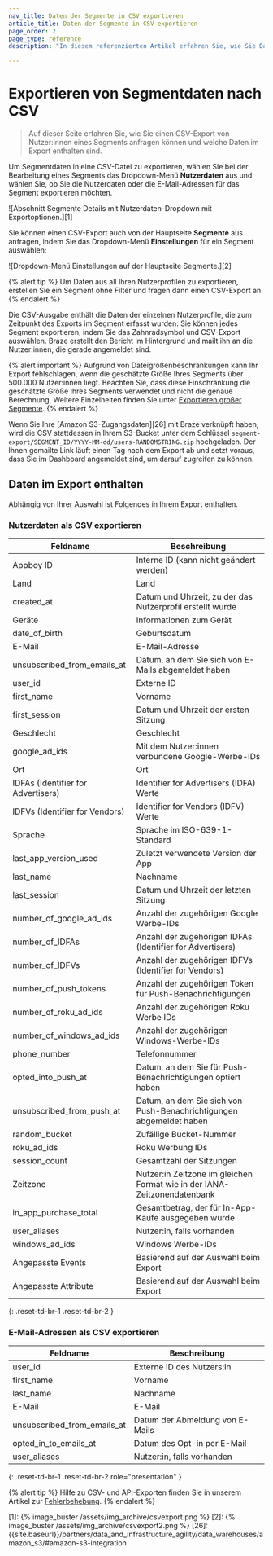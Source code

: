 ```yaml
---
nav_title: Daten der Segmente in CSV exportieren
article_title: Daten der Segmente in CSV exportieren
page_order: 2
page_type: reference
description: "In diesem referenzierten Artikel erfahren Sie, wie Sie Daten aus Segmenten nach CSV exportieren."

---
```


# Exportieren von Segmentdaten nach CSV

> Auf dieser Seite erfahren Sie, wie Sie einen CSV-Export von Nutzer:innen eines Segments anfragen können und welche Daten im Export enthalten sind.

Um Segmentdaten in eine CSV-Datei zu exportieren, wählen Sie bei der Bearbeitung eines Segments das Dropdown-Menü **Nutzerdaten** aus und wählen Sie, ob Sie die Nutzerdaten oder die E-Mail-Adressen für das Segment exportieren möchten.

![Abschnitt Segmente Details mit Nutzerdaten-Dropdown mit Exportoptionen.][1]

Sie können einen CSV-Export auch von der Hauptseite **Segmente** aus anfragen, indem Sie das Dropdown-Menü <i class="fas fa-gear"></i> **Einstellungen** für ein Segment auswählen:

![Dropdown-Menü Einstellungen auf der Hauptseite Segmente.][2]

{% alert tip %}
Um Daten aus all Ihren Nutzerprofilen zu exportieren, erstellen Sie ein Segment ohne Filter und fragen dann einen CSV-Export an.
{% endalert %}

Die CSV-Ausgabe enthält die Daten der einzelnen Nutzerprofile, die zum Zeitpunkt des Exports im Segment erfasst wurden. Sie können jedes Segment exportieren, indem Sie das Zahnradsymbol und CSV-Export auswählen. Braze erstellt den Bericht im Hintergrund und mailt ihn an die Nutzer:innen, die gerade angemeldet sind.

{% alert important %}
Aufgrund von Dateigrößenbeschränkungen kann Ihr Export fehlschlagen, wenn die geschätzte Größe Ihres Segments über 500.000 Nutzer:innen liegt. Beachten Sie, dass diese Einschränkung die geschätzte Größe Ihres Segments verwendet und nicht die genaue Berechnung. Weitere Einzelheiten finden Sie unter [Exportieren großer Segmente]({{site.baseurl}}/help/help_articles/segments/exporting_large_segments/).
{% endalert %}

Wenn Sie Ihre [Amazon S3-Zugangsdaten][26] mit Braze verknüpft haben, wird die CSV stattdessen in Ihrem S3-Bucket unter dem Schlüssel `segment-export/SEGMENT_ID/YYYY-MM-dd/users-RANDOMSTRING.zip` hochgeladen. Der Ihnen gemailte Link läuft einen Tag nach dem Export ab und setzt voraus, dass Sie im Dashboard angemeldet sind, um darauf zugreifen zu können.

## Daten im Export enthalten

Abhängig von Ihrer Auswahl ist Folgendes in Ihrem Export enthalten.

### Nutzerdaten als CSV exportieren

| Feldname                  | Beschreibung                                              |
| --------------------------- | -------------------------------------------------------- |
| Appboy ID                   | Interne ID (kann nicht geändert werden)                           |
| Land                     | Land                                    |
| created_at                  | Datum und Uhrzeit, zu der das Nutzerprofil erstellt wurde                   |
| Geräte                     | Informationen zum Gerät                           |
| date_of_birth               | Geburtsdatum                                            |
| E-Mail                       | E-Mail-Adresse                                            |
| unsubscribed_from_emails_at | Datum, an dem Sie sich von E-Mails abgemeldet haben                            |
| user_id                     | Externe ID                                              |
| first_name                  | Vorname                                               |
| first_session               | Datum und Uhrzeit der ersten Sitzung                           |
| Geschlecht                      | Geschlecht                                                   |
| google_ad_ids               | Mit dem Nutzer:innen verbundene Google-Werbe-IDs                      |
| Ort                        | Ort                                     |
| IDFAs (Identifier for Advertisers)                       | Identifier for Advertisers (IDFA) Werte                 |
| IDFVs (Identifier for Vendors)                       | Identifier for Vendors (IDFV) Werte                      |
| Sprache                    | Sprache im ISO-639-1-Standard                                        |
| last_app_version_used       | Zuletzt verwendete Version der App                             |
| last_name                   | Nachname                                                |
| last_session                | Datum und Uhrzeit der letzten Sitzung                            |
| number_of_google_ad_ids     | Anzahl der zugehörigen Google Werbe-IDs               |
| number_of_IDFAs             | Anzahl der zugehörigen IDFAs (Identifier for Advertisers)                                |
| number_of_IDFVs             | Anzahl der zugehörigen IDFVs (Identifier for Vendors)                                |
| number_of_push_tokens       | Anzahl der zugehörigen Token für Push-Benachrichtigungen             |
| number_of_roku_ad_ids       | Anzahl der zugehörigen Roku Werbe IDs                 |
| number_of_windows_ad_ids    | Anzahl der zugehörigen Windows-Werbe-IDs              |
| phone_number                | Telefonnummer                                             |
| opted_into_push_at          | Datum, an dem Sie für Push-Benachrichtigungen optiert haben                       |
| unsubscribed_from_push_at   | Datum, an dem Sie sich von Push-Benachrichtigungen abgemeldet haben                |
| random_bucket               | Zufällige Bucket-Nummer                                 |
| roku_ad_ids                 | Roku Werbung IDs                          |
| session_count               | Gesamtzahl der Sitzungen                                 |
| Zeitzone                    | Nutzer:in Zeitzone im gleichen Format wie in der IANA-Zeitzonendatenbank                                         |
| in_app_purchase_total       | Gesamtbetrag, der für In-App-Käufe ausgegeben wurde                   |
| user_aliases                | Nutzer:in, falls vorhanden                                          |
| windows_ad_ids              | Windows Werbe-IDs                       |
| Angepasste Events               | Basierend auf der Auswahl beim Export                             |
| Angepasste Attribute           | Basierend auf der Auswahl beim Export                             |
{: .reset-td-br-1 .reset-td-br-2 }

### E-Mail-Adressen als CSV exportieren

| Feldname                  | Beschreibung            |
| --------------------------- | ---------------------- |
| user_id                     | Externe ID des Nutzers:in     |
| first_name                  | Vorname             |
| last_name                   | Nachname              |
| E-Mail                       | E-Mail                  |
| unsubscribed_from_emails_at | Datum der Abmeldung von E-Mails |
| opted_in_to_emails_at       | Datum des Opt-in per E-Mail      |
| user_aliases                | Nutzer:in, falls vorhanden   |
{: .reset-td-br-1 .reset-td-br-2 role="presentation" }

{% alert tip %}
Hilfe zu CSV- und API-Exporten finden Sie in unserem Artikel zur [Fehlerbehebung]({{site.baseurl}}/user_guide/data/export_braze_data/export_troubleshooting/).
{% endalert %} 

[1]: {% image_buster /assets/img_archive/csvexport.png %}
[2]: {% image_buster /assets/img_archive/csvexport2.png %}
[26]: {{site.baseurl}}/partners/data_and_infrastructure_agility/data_warehouses/amazon_s3/#amazon-s3-integration
